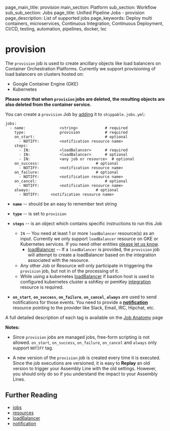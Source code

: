 page_main_title: provision
main_section: Platform
sub_section: Workflow
sub_sub_section: Jobs
page_title: Unified Pipeline Jobs - provision
page_description: List of supported jobs
page_keywords: Deploy multi containers, microservices, Continuous Integration, Continuous Deployment, CI/CD, testing, automation, pipelines, docker, lxc

# provision

The `provision` job is used to create ancillary objects like load balancers on Container Orchestration Platforms. Currently we support provisioning of load balancers on clusters hosted on:

- Google Container Engine (GKE)
- Kubernetes

**Please note that when `provision` jobs are deleted, the resulting objects are also deleted from the container service.**

You can create a `provision` Job by [adding](/platform/tutorial/workflow/crud-job#adding) it to `shippable.jobs.yml`:


```
jobs:
  - name: 				<string>			# required
    type: 				provision			# required
    on_start:								# optional
      - NOTIFY: 		<notification resource name>
    steps:
      - IN: 			<loadBalancer>		# required
      - IN: 			<loadBalancer>		# optional
      - IN: 			<any job or resource>  # optional
    on_success:							# optional
      - NOTIFY: 		<notification resource name>
    on_failure:							# optional
      - NOTIFY: 		<notification resource name>
    on_cancel:								# optional
      - NOTIFY: 		<notification resource name>
    always:								# optional
      - NOTIFY:		<notification resource name>
```

* **`name`** -- should be an easy to remember text string

* **`type`** -- is set to `provision`

* **`steps`** -- is an object which contains specific instructions to run this Job
    * `IN` -- You need at least 1 or more `loadBalancer` resource(s) as an input. Currently we only support `loadBalancer` resource on GKE or Kubernetes services. If you need other entities [please let us know](https://www.github.com/Shippable/support/issues/new).
        * [loadBalancer](/platform/workflow/resource/loadbalancer/) -- If a `loadBalancer` is provided, the `provision` job will attempt to create a loadBalancer based on the integration associated with the resource.
  * Any other Job or Resource will only participate in triggering the `provision` job, but not in of the processing of it.
  * While using a kubernetes [loadBalancer](/platform/workflow/resource/loadbalancer) if bastion host is used to configured kubernetes cluster a sshKey or pemKey [integration](/platform/workflow/resource/integration) resource is required.

* **`on_start`**, **`on_success`**, **`on_failure`**, **`on_cancel`**, **`always`** are used to send notifications for those events. You need to provide a [**notification**](/platform/workflow/resource/notification) resource pointing to the provider like Slack, Email, IRC, Hipchat, etc.

A full detailed description of each tag is available on the [Job Anatomy](/platform/tutorial/workflow/shippable-jobs-yml) page


**Notes:**

- Since `provision` jobs are managed jobs, free-form scripting is not allowed. `on_start`, `on_success`, `on_failure`, `on_cancel` and `always` only support `NOTIFY` tag.

- A new version of the `provision` job is created every time it is executed. Since the job executions are versioned, it is easy to **Replay** an old version to trigger your Assembly Line with the old settings. However, you should only do so if you understand the impact to your Assembly Lines.

## Further Reading
* [jobs](/platform/workflow/job/overview)
* [resources](/platform/workflow/resource/overview)
* [loadBalancer](/platform/workflow/resource/loadbalancer/)
* [notification](/platform/workflow/resource/notification/)
